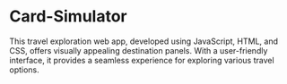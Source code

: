 # Card-Simulator
 This travel exploration web app, developed using JavaScript, HTML, and CSS, offers visually appealing destination panels. With a user-friendly interface, it provides a seamless experience for exploring various travel options.
